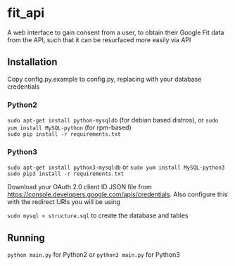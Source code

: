 # fit_api
A web interface to gain consent from a user, to obtain their Google Fit data from the API, such that it can be resurfaced more easily via API  

## Installation

Copy config.py.example to config.py, replacing with your database credentials  

### Python2
`sudo apt-get install python-mysqldb` (for debian based distros), or `sudo yum install MySQL-python` (for rpm-based)  
`sudo pip install -r requirements.txt`  

### Python3
`sudo apt-get install python3-mysqldb` or `sudo yum install MySQL-python3`  
`sudo pip3 install -r requirements.txt`  

Download your OAuth 2.0 client ID JSON file from https://console.developers.google.com/apis/credentials. Also configure this with the redirect URIs you will be using  

`sudo mysql < structure.sql` to create the database and tables

## Running

`python main.py` for Python2 or `python3 main.py` for Python3
